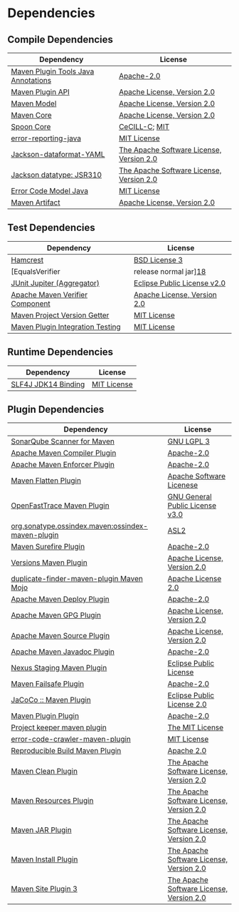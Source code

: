 <!-- @formatter:off -->
# Dependencies

## Compile Dependencies

| Dependency                               | License                                        |
| ---------------------------------------- | ---------------------------------------------- |
| [Maven Plugin Tools Java Annotations][0] | [Apache-2.0][1]                                |
| [Maven Plugin API][2]                    | [Apache License, Version 2.0][1]               |
| [Maven Model][3]                         | [Apache License, Version 2.0][1]               |
| [Maven Core][4]                          | [Apache License, Version 2.0][1]               |
| [Spoon Core][5]                          | [CeCILL-C][6]; [MIT][7]                        |
| [error-reporting-java][8]                | [MIT License][9]                               |
| [Jackson-dataformat-YAML][10]            | [The Apache Software License, Version 2.0][1]  |
| [Jackson datatype: JSR310][11]           | [The Apache Software License, Version 2.0][12] |
| [Error Code Model Java][13]              | [MIT License][14]                              |
| [Maven Artifact][15]                     | [Apache License, Version 2.0][1]               |

## Test Dependencies

| Dependency                                | License                           |
| ----------------------------------------- | --------------------------------- |
| [Hamcrest][16]                            | [BSD License 3][17]               |
| [EqualsVerifier | release normal jar][18] | [Apache License, Version 2.0][1]  |
| [JUnit Jupiter (Aggregator)][19]          | [Eclipse Public License v2.0][20] |
| [Apache Maven Verifier Component][21]     | [Apache License, Version 2.0][1]  |
| [Maven Project Version Getter][22]        | [MIT License][23]                 |
| [Maven Plugin Integration Testing][24]    | [MIT License][25]                 |

## Runtime Dependencies

| Dependency                | License           |
| ------------------------- | ----------------- |
| [SLF4J JDK14 Binding][26] | [MIT License][27] |

## Plugin Dependencies

| Dependency                                              | License                                        |
| ------------------------------------------------------- | ---------------------------------------------- |
| [SonarQube Scanner for Maven][28]                       | [GNU LGPL 3][29]                               |
| [Apache Maven Compiler Plugin][30]                      | [Apache-2.0][1]                                |
| [Apache Maven Enforcer Plugin][31]                      | [Apache-2.0][1]                                |
| [Maven Flatten Plugin][32]                              | [Apache Software Licenese][1]                  |
| [OpenFastTrace Maven Plugin][33]                        | [GNU General Public License v3.0][34]          |
| [org.sonatype.ossindex.maven:ossindex-maven-plugin][35] | [ASL2][12]                                     |
| [Maven Surefire Plugin][36]                             | [Apache-2.0][1]                                |
| [Versions Maven Plugin][37]                             | [Apache License, Version 2.0][1]               |
| [duplicate-finder-maven-plugin Maven Mojo][38]          | [Apache License 2.0][39]                       |
| [Apache Maven Deploy Plugin][40]                        | [Apache-2.0][1]                                |
| [Apache Maven GPG Plugin][41]                           | [Apache License, Version 2.0][1]               |
| [Apache Maven Source Plugin][42]                        | [Apache License, Version 2.0][1]               |
| [Apache Maven Javadoc Plugin][43]                       | [Apache-2.0][1]                                |
| [Nexus Staging Maven Plugin][44]                        | [Eclipse Public License][45]                   |
| [Maven Failsafe Plugin][46]                             | [Apache-2.0][1]                                |
| [JaCoCo :: Maven Plugin][47]                            | [Eclipse Public License 2.0][48]               |
| [Maven Plugin Plugin][49]                               | [Apache-2.0][1]                                |
| [Project keeper maven plugin][50]                       | [The MIT License][51]                          |
| [error-code-crawler-maven-plugin][52]                   | [MIT License][53]                              |
| [Reproducible Build Maven Plugin][54]                   | [Apache 2.0][12]                               |
| [Maven Clean Plugin][55]                                | [The Apache Software License, Version 2.0][12] |
| [Maven Resources Plugin][56]                            | [The Apache Software License, Version 2.0][12] |
| [Maven JAR Plugin][57]                                  | [The Apache Software License, Version 2.0][12] |
| [Maven Install Plugin][58]                              | [The Apache Software License, Version 2.0][12] |
| [Maven Site Plugin 3][59]                               | [The Apache Software License, Version 2.0][12] |

[0]: https://maven.apache.org/plugin-tools/maven-plugin-annotations
[1]: https://www.apache.org/licenses/LICENSE-2.0.txt
[2]: https://maven.apache.org/ref/3.8.8/maven-plugin-api/
[3]: https://maven.apache.org/ref/3.8.8/maven-model/
[4]: https://maven.apache.org/ref/3.8.8/maven-core/
[5]: http://spoon.gforge.inria.fr/
[6]: https://cecill.info/licences/Licence_CeCILL-C_V1-en.txt
[7]: https://opensource.org/licenses/MIT
[8]: https://github.com/exasol/error-reporting-java/
[9]: https://github.com/exasol/error-reporting-java/blob/main/LICENSE
[10]: https://github.com/FasterXML/jackson-dataformats-text
[11]: https://github.com/FasterXML/jackson-modules-java8/
[12]: http://www.apache.org/licenses/LICENSE-2.0.txt
[13]: https://github.com/exasol/error-code-model-java/
[14]: https://github.com/exasol/error-code-model-java/blob/main/LICENSE
[15]: https://maven.apache.org/ref/3.8.8/maven-artifact/
[16]: http://hamcrest.org/JavaHamcrest/
[17]: http://opensource.org/licenses/BSD-3-Clause
[18]: https://www.jqno.nl/equalsverifier
[19]: https://junit.org/junit5/
[20]: https://www.eclipse.org/legal/epl-v20.html
[21]: https://maven.apache.org/shared/maven-verifier/
[22]: https://github.com/exasol/maven-project-version-getter/
[23]: https://github.com/exasol/maven-project-version-getter/blob/main/LICENSE
[24]: https://github.com/exasol/maven-plugin-integration-testing/
[25]: https://github.com/exasol/maven-plugin-integration-testing/blob/main/LICENSE
[26]: http://www.slf4j.org
[27]: http://www.opensource.org/licenses/mit-license.php
[28]: http://sonarsource.github.io/sonar-scanner-maven/
[29]: http://www.gnu.org/licenses/lgpl.txt
[30]: https://maven.apache.org/plugins/maven-compiler-plugin/
[31]: https://maven.apache.org/enforcer/maven-enforcer-plugin/
[32]: https://www.mojohaus.org/flatten-maven-plugin/
[33]: https://github.com/itsallcode/openfasttrace-maven-plugin
[34]: https://www.gnu.org/licenses/gpl-3.0.html
[35]: https://sonatype.github.io/ossindex-maven/maven-plugin/
[36]: https://maven.apache.org/surefire/maven-surefire-plugin/
[37]: https://www.mojohaus.org/versions/versions-maven-plugin/
[38]: https://github.com/basepom/duplicate-finder-maven-plugin
[39]: http://www.apache.org/licenses/LICENSE-2.0.html
[40]: https://maven.apache.org/plugins/maven-deploy-plugin/
[41]: https://maven.apache.org/plugins/maven-gpg-plugin/
[42]: https://maven.apache.org/plugins/maven-source-plugin/
[43]: https://maven.apache.org/plugins/maven-javadoc-plugin/
[44]: http://www.sonatype.com/public-parent/nexus-maven-plugins/nexus-staging/nexus-staging-maven-plugin/
[45]: http://www.eclipse.org/legal/epl-v10.html
[46]: https://maven.apache.org/surefire/maven-failsafe-plugin/
[47]: https://www.jacoco.org/jacoco/trunk/doc/maven.html
[48]: https://www.eclipse.org/legal/epl-2.0/
[49]: https://maven.apache.org/plugin-tools/maven-plugin-plugin
[50]: https://github.com/exasol/project-keeper/
[51]: https://github.com/exasol/project-keeper/blob/main/LICENSE
[52]: https://github.com/exasol/error-code-crawler-maven-plugin/
[53]: https://github.com/exasol/error-code-crawler-maven-plugin/blob/main/LICENSE
[54]: http://zlika.github.io/reproducible-build-maven-plugin
[55]: http://maven.apache.org/plugins/maven-clean-plugin/
[56]: http://maven.apache.org/plugins/maven-resources-plugin/
[57]: http://maven.apache.org/plugins/maven-jar-plugin/
[58]: http://maven.apache.org/plugins/maven-install-plugin/
[59]: http://maven.apache.org/plugins/maven-site-plugin/
